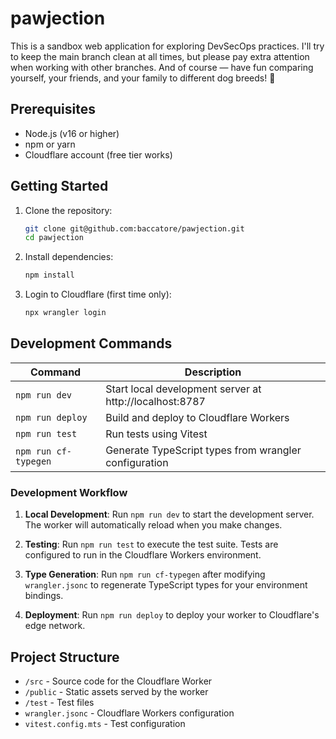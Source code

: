 # pawjection

This is a sandbox web application for exploring DevSecOps practices. I'll try to keep the main branch clean at all times, but please pay extra attention when working with other branches.  And of course — have fun comparing yourself, your friends, and your family to different dog breeds! 🐾

## Prerequisites

- Node.js (v16 or higher)
- npm or yarn
- Cloudflare account (free tier works)

## Getting Started

1. Clone the repository:
   ```bash
   git clone git@github.com:baccatore/pawjection.git
   cd pawjection
   ```

2. Install dependencies:
   ```bash
   npm install
   ```

3. Login to Cloudflare (first time only):
   ```bash
   npx wrangler login
   ```

## Development Commands

| Command | Description |
|---------|-------------|
| `npm run dev` | Start local development server at http://localhost:8787 |
| `npm run deploy` | Build and deploy to Cloudflare Workers |
| `npm run test` | Run tests using Vitest |
| `npm run cf-typegen` | Generate TypeScript types from wrangler configuration |

### Development Workflow

1. **Local Development**: Run `npm run dev` to start the development server. The worker will automatically reload when you make changes.

2. **Testing**: Run `npm run test` to execute the test suite. Tests are configured to run in the Cloudflare Workers environment.

3. **Type Generation**: Run `npm run cf-typegen` after modifying `wrangler.jsonc` to regenerate TypeScript types for your environment bindings.

4. **Deployment**: Run `npm run deploy` to deploy your worker to Cloudflare's edge network.

## Project Structure

- `/src` - Source code for the Cloudflare Worker
- `/public` - Static assets served by the worker
- `/test` - Test files
- `wrangler.jsonc` - Cloudflare Workers configuration
- `vitest.config.mts` - Test configuration
